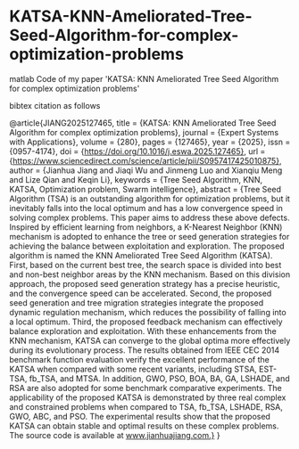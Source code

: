# KATSA-KNN-Ameliorated-Tree-Seed-Algorithm-for-complex-optimization-problems
matlab Code of my paper 'KATSA: KNN Ameliorated Tree Seed Algorithm for complex optimization problems'

bibtex citation as follows

@article{JIANG2025127465,
title = {KATSA: KNN Ameliorated Tree Seed Algorithm for complex optimization problems},
journal = {Expert Systems with Applications},
volume = {280},
pages = {127465},
year = {2025},
issn = {0957-4174},
doi = {https://doi.org/10.1016/j.eswa.2025.127465},
url = {https://www.sciencedirect.com/science/article/pii/S0957417425010875},
author = {Jianhua Jiang and Jiaqi Wu and Jinmeng Luo and Xianqiu Meng and Lize Qian and Keqin Li},
keywords = {Tree Seed Algorithm, KNN, KATSA, Optimization problem, Swarm intelligence},
abstract = {Tree Seed Algorithm (TSA) is an outstanding algorithm for optimization problems, but it inevitably falls into the local optimum and has a low convergence speed in solving complex problems. This paper aims to address these above defects. Inspired by efficient learning from neighbors, a K-Nearest Neighbor (KNN) mechanism is adopted to enhance the tree or seed generation strategies for achieving the balance between exploitation and exploration. The proposed algorithm is named the KNN Ameliorated Tree Seed Algorithm (KATSA). First, based on the current best tree, the search space is divided into best and non-best neighbor areas by the KNN mechanism. Based on this division approach, the proposed seed generation strategy has a precise heuristic, and the convergence speed can be accelerated. Second, the proposed seed generation and tree migration strategies integrate the proposed dynamic regulation mechanism, which reduces the possibility of falling into a local optimum. Third, the proposed feedback mechanism can effectively balance exploration and exploitation. With these enhancements from the KNN mechanism, KATSA can converge to the global optima more effectively during its evolutionary process. The results obtained from IEEE CEC 2014 benchmark function evaluation verify the excellent performance of the KATSA when compared with some recent variants, including STSA, EST-TSA, fb_TSA, and MTSA. In addition, GWO, PSO, BOA, BA, GA, LSHADE, and RSA are also adopted for some benchmark comparative experiments. The applicability of the proposed KATSA is demonstrated by three real complex and constrained problems when compared to TSA, fb_TSA, LSHADE, RSA, GWO, ABC, and PSO. The experimental results show that the proposed KATSA can obtain stable and optimal results on these complex problems. The source code is available at www.jianhuajiang.com.}
}
